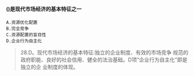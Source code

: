 #### ()是现代市场经济的基本特征之一
    A.资源优化配置
    B.完全竞争
    C.资源配置的盲目性
    D.企业行为自主化
>   28.D。现代市场经济的基本特征:独立的企业制度、有效的市场竞争
    规范的政府职能、良好的社会信用、健全的法治基础。D项“企业行为自主化”即是独立的企
    业制度的体现。




    